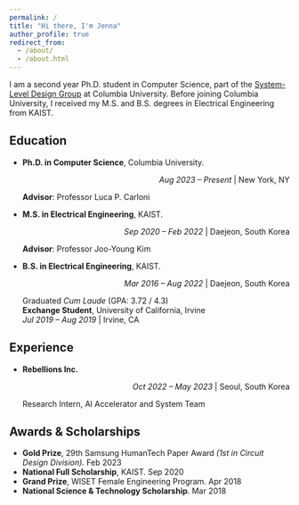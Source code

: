 ```yaml
---
permalink: /
title: "Hi there, I'm Jenna"
author_profile: true
redirect_from: 
  - /about/
  - /about.html
---
```


I am a second year Ph.D. student in Computer Science, part of the [System-Level Design Group](https://www.cs.columbia.edu/~carloni/) at Columbia University. Before joining Columbia University, I received my M.S. and B.S. degrees in Electrical Engineering from KAIST.


## Education

- **Ph.D. in Computer Science**, Columbia University.&nbsp;&nbsp; <p align='right'>*Aug 2023 – Present* | New York, NY  </p>
**Advisor**: Professor Luca P. Carloni

- **M.S. in Electrical Engineering**, KAIST.&nbsp;&nbsp;  <p align='right'>*Sep 2020 – Feb 2022* | Daejeon, South Korea  </p>
**Advisor**: Professor Joo-Young Kim

- **B.S. in Electrical Engineering**, KAIST.&nbsp;&nbsp; <p align='right'>*Mar 2016 – Aug 2022* | Daejeon, South Korea  </p>
Graduated *Cum Laude* (GPA: 3.72 / 4.3) <br>
**Exchange Student**, University of California, Irvine  
*Jul 2019 – Aug 2019* | Irvine, CA


## Experience
- **Rebellions Inc.**&nbsp;&nbsp; <p align='right'>*Oct 2022 – May 2023* | Seoul, South Korea</p>
  Research Intern, AI Accelerator and System Team

## Awards & Scholarships

- **Gold Prize**, 29th Samsung HumanTech Paper Award *(1st in Circuit Design Division).* Feb 2023
- **National Full Scholarship**, KAIST. Sep 2020  
- **Grand Prize**, WISET Female Engineering Program. Apr 2018  
- **National Science & Technology Scholarship**. Mar 2018
